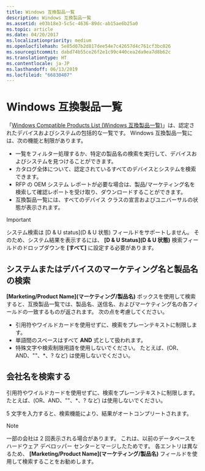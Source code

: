 ```yaml
---
title: Windows 互換製品一覧
description: Windows 互換製品一覧
ms.assetid: e03b18e3-5c5c-4636-89dc-ab15ae6b25a0
ms.topic: article
ms.date: 04/20/2017
ms.localizationpriority: medium
ms.openlocfilehash: 5e85d07b2d817dee54e7c42657d4c761cf3bc026
ms.sourcegitcommit: dabd74b55ce26f2e1c99c440cea2da9ea7d8b62c
ms.translationtype: HT
ms.contentlocale: ja-JP
ms.lasthandoff: 06/13/2019
ms.locfileid: "66830407"
---
```

# <a name="windows-compatible-products-list"></a>Windows 互換製品一覧

「[Windows Compatible Products List (Windows 互換製品一覧)](https://aka.ms/AA5bmch)」は、認定されたデバイスおよびシステムの包括的な一覧です。 Windows 互換製品一覧には、次の機能と制限があります。

* 一覧をフィルター処理するか、特定の製品名の検索を実行して、デバイスおよびシステムを見つけることができます。
* カタログ全体について、認定されているすべてのデバイスとシステムを検索できます。
* RFP の OEM システム レポートが必要な場合は、製品/マーケティング名を検索して確認レポートを受け取り、ダウンロードすることができます。 
* 互換製品一覧には、すべてのデバイス クラスの宣言およびユニバーサルの状態が表示されます。

> [!IMPORTANT]
>システム検索は [D & U status]\(D & U 状態\) フィールドをサポートしません。 そのため、システム結果を表示するには、 **[D & U Status]\(D & U 状態\)** 検索フィールドのドロップダウンを **[すべて]** に設定する必要があります。

## <a name="searching-for-marketing-and-product-names-for-systems-or-devices"></a>システムまたはデバイスのマーケティング名と製品名の検索

**[Marketing/Product Name]\(マーケティング/製品名\)** ボックスを使用して検索すると、互換製品一覧では、製品名、送信名、およびマーケティング名の各フィールドの一致するものが返されます。 次の点を考慮してください。

* 引用符やワイルドカードを使用せずに、検索をプレーンテキストに制限します。
* 単語間のスペースはすべて **AND** 式として扱われます。
* 特殊文字や検索制限用語を使用しないでください。 たとえば、(OR、AND、""、\*、? など) は使用しないでください。

## <a name="searching-for-a-company-name"></a>会社名を検索する 

引用符やワイルドカードを使用せずに、検索をプレーンテキストに制限します。 たとえば、(OR、AND、""、\*、? など) は使用しないでください。

5 文字を入力すると、検索機能により、結果がオートコンプリートされます。 

> [!NOTE]
>一部の会社は 2 回表示される場合があります。 これは、以前のデータベースをハードウェア デベロッパー センターとマージしたためです。 各エントリは異なるため、 **[Marketing/Product Name]\(マーケティング/製品名\)** フィールドを使用して検索することをお勧めします。
